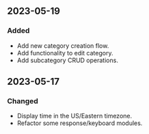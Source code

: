 ## 2023-05-19

### Added

- Add new category creation flow.
- Add functionality to edit category.
- Add subcategory CRUD operations. 

## 2023-05-17

### Changed

- Display time in the US/Eastern timezone.
- Refactor some response/keyboard modules.